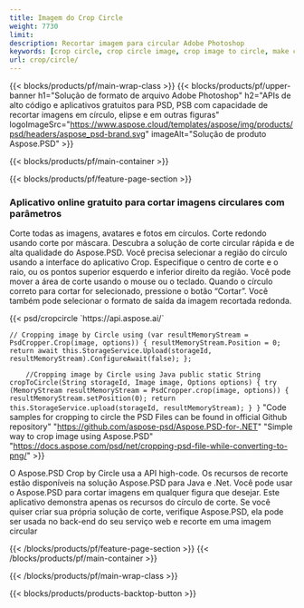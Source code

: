 ```yaml
---
title: Imagem do Crop Circle
weight: 7730
limit: 
description: Recortar imagem para circular Adobe Photoshop
keywords: [crop circle, crop circle image, crop image to circle, make circle photo]
url: crop/circle/
---
```

{{< blocks/products/pf/main-wrap-class >}}
{{< blocks/products/pf/upper-banner h1="Solução de formato de arquivo Adobe Photoshop" h2="APIs de alto código e aplicativos gratuitos para PSD, PSB com capacidade de recortar imagens em círculo, elipse e em outras figuras" logoImageSrc="https://www.aspose.cloud/templates/aspose/img/products/psd/headers/aspose_psd-brand.svg" imageAlt="Solução de produto Aspose.PSD" >}}

{{< blocks/products/pf/main-container >}}

{{< blocks/products/pf/feature-page-section >}}
<h3 class="headingpdleft">Aplicativo online gratuito para cortar imagens circulares com parâmetros</h3>
<p>Corte todas as imagens, avatares e fotos em círculos. Corte redondo usando corte por máscara. Descubra a solução de corte circular rápida e de alta qualidade do Aspose.PSD. Você precisa selecionar a região do círculo usando a interface do aplicativo Crop. Especifique o centro de corte e o raio, ou os pontos superior esquerdo e inferior direito da região. Você pode mover a área de corte usando o mouse ou o teclado. Quando o círculo correto para cortar for selecionado, pressione o botão “Cortar”. Você também pode selecionar o formato de saída da imagem recortada redonda.</p>
{{< psd/cropcircle `https://api.aspose.ai/` 

`// Cropping image by Circle
using (var resultMemoryStream = PsdCropper.Crop(image, options))
{
	resultMemoryStream.Position = 0;
	return await this.StorageService.Upload(storageId, resultMemoryStream).ConfigureAwait(false);
};` 
     
`    //Cropping image by Circle using Java
	public static String cropToCircle(String storageId, Image image, Options options) {
        try (MemoryStream resultMemoryStream = PsdCropper.crop(image, options)) {
            resultMemoryStream.setPosition(0);
            return this.StorageService.upload(storageId, resultMemoryStream);
        }
    }` 
"Code samples for cropping to circle the PSD Files can be found in official Github repository"  "https://github.com/aspose-psd/Aspose.PSD-for-.NET" 
"Simple way to crop image using Aspose.PSD" "https://docs.aspose.com/psd/net/cropping-psd-file-while-converting-to-png/" >}}
<p>O Aspose.PSD Crop by Circle usa a API high-code. Os recursos de recorte estão disponíveis na solução Aspose.PSD para Java e .Net. Você pode usar o Aspose.PSD para cortar imagens em qualquer figura que desejar. Este aplicativo demonstra apenas os recursos do círculo de corte. Se você quiser criar sua própria solução de corte, verifique Aspose.PSD, ela pode ser usada no back-end do seu serviço web e recorte em uma imagem circular</p>
<!--<ul>
<li><a href="psb">PSB Circle Crop</a></li>
<li><a href="ellipse">Ellipse crop App</a></li>
</ul>-->
{{< /blocks/products/pf/feature-page-section >}}
{{< /blocks/products/pf/main-container >}}


{{< /blocks/products/pf/main-wrap-class >}}

{{< blocks/products/products-backtop-button >}}

